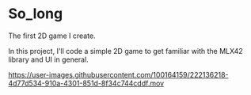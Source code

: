# So_long
The first 2D game I create.

In this project, I'll code a simple 2D game to get familiar with the MLX42 library and UI in general. 

https://user-images.githubusercontent.com/100164159/222136218-4d77d534-910a-4301-851d-8f34c744cddf.mov


